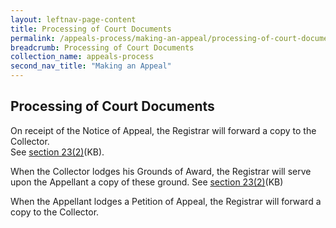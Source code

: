```yaml
---
layout: leftnav-page-content
title: Processing of Court Documents
permalink: /appeals-process/making-an-appeal/processing-of-court-documents
breadcrumb: Processing of Court Documents
collection_name: appeals-process
second_nav_title: "Making an Appeal"
---
```

Processing of Court Documents
---

On receipt of the Notice of Appeal, the Registrar will forward a copy to the Collector.<br>See [section 23(2)](https://sso.agc.gov.sg/Act/LAA1966?ProvIds=pr23-#pr23-)(KB).

When the Collector lodges his Grounds of Award, the Registrar will serve upon the Appellant a copy of these ground. See [section 23(2)](https://sso.agc.gov.sg/Act/LAA1966?ProvIds=pr23-#pr23-)(KB)

When the Appellant lodges a Petition of Appeal, the Registrar will forward a copy to the Collector.
